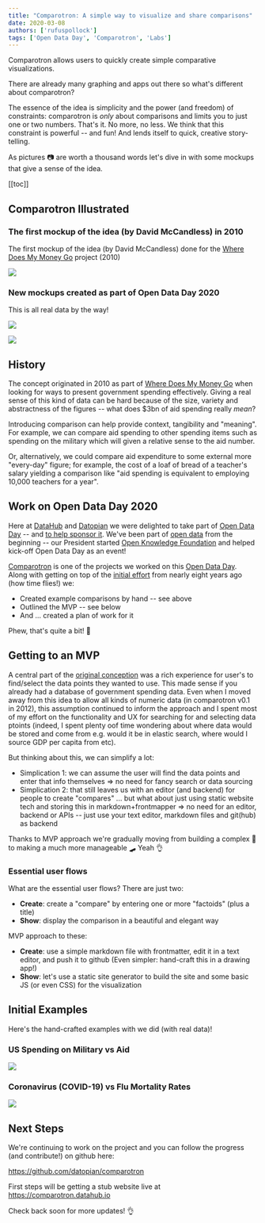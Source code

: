 ```yaml
---
title: "Comparotron: A simple way to visualize and share comparisons"
date: 2020-03-08
authors: ['rufuspollock']
tags: ['Open Data Day', 'Comparotron', 'Labs']
---
```


Comparotron allows users to quickly create simple comparative visualizations.

There are already many graphing and apps out there so what's different about comparotron? 

The essence of the idea is simplicity and the power (and freedom) of constraints: comparotron is *only* about comparisons and limits you to just one or two numbers. That's it. No more, no less. We think that this constraint is powerful -- and fun! And lends itself to quick, creative story-telling.

As pictures 📷 are worth a thousand words let's dive in with some mockups that give a sense of the idea.

[[toc]]

## Comparotron Illustrated

### The first mockup of the idea (by David McCandless) in 2010

The first mockup of the idea (by David McCandless) done for the [Where Does My Money Go][wdmmg] project (2010)

![](https://f.cloud.github.com/assets/180658/750549/198722d0-e4d0-11e2-8a57-998f68acfeaf.png)

### New mockups created as part of Open Data Day 2020

This is all real data by the way!

![](/static/img/blog/comparotron-v0.2-march-2020-coronavirus-vs-flu.svg)

![](/static/img/blog/comparotron-v0.2-march-2020-military-vs-aid.svg)

 ## History

The concept originated in 2010 as part of [Where Does My Money Go][wdmmg] when looking for ways to present government spending effectively. Giving a real sense of this kind of data can be hard because of the size, variety and abstractness of the figures -- what does $3bn of aid spending really *mean*?

Introducing comparison can help provide context, tangibility and "meaning". For example, we can compare aid spending to other spending items  such as spending on the military which will given a relative sense to the aid number.

Or, alternatively, we could compare aid expenditure to some external more "every-day" figure; for example, the cost of a loaf of bread of a teacher's salary yielding a comparison like "aid spending is equivalent to employing 10,000 teachers for a year".

[wdmmg]: https://app.wheredoesmymoneygo.org/

## Work on Open Data Day 2020

Here at [DataHub][] and [Datopian][] we were delighted to take part of [Open Data Day][] -- and [to help sponsor it][sponsor]. We've been part of [open data][] from the beginning -- our President started [Open Knowledge Foundation][okf] and helped kick-off Open Data Day as an event!

[Comparotron][] is one of the projects we worked on this [Open Data Day][]. Along with getting on top of the [initial effort][] from nearly eight years ago (how time flies!) we:

* Created example comparisons by hand -- see above
* Outlined the MVP -- see below
* And ... created a plan of work for it

Phew, that's quite a bit! 🚀

[DataHub]: https://datahub.io/
[Datopian]: https://datopian.com/
[sponsor]: https://www.datopian.com/2020/01/15/a-data-platform-for-open-data-day-2020/
[open data]: https://okfn.org/opendata/
[Open Data Day]: https://opendataday.org/
[okf]: https://okfn.org/
[Comparotron]: https://comparotron.datahub.io/
[initial effort]: https://github.com/datopian/comparotron/releases/tag/v0.1

## Getting to an MVP

A central part of the [original conception][original] was a rich experience for user's to find/select the data points they wanted to use. This made sense if you already had a database of government spending data. Even when I moved away from this idea to allow all kinds of numeric data (in comparotron v0.1 in 2012), this assumption continued to inform the approach and I spent most of my effort on the functionality and UX for searching for and selecting data ptoints (indeed, I spent plenty oof time wondering about where data would be stored and come from e.g. would it be in elastic search, where would I source GDP per capita from etc).

[original]: https://github.com/datopian/comparotron/issues/1

But thinking about this, we can simplify a lot:

* Simplication 1: we can assume the user will find the data points and enter that info themselves => no need for fancy search or data sourcing
* Simplication 2: that still leaves us with an editor (and backend) for people to create "compares" ... but what about just using static website tech and storing this in markdown+frontmapper => no need for an editor, backend or APIs -- just use your text editor, markdown files and git(hub) as backend

Thanks to MVP approach we're gradually moving from building a complex 🚗 to making a much more manageable 🛹 Yeah 👌

### Essential user flows

What are the essential user flows? There are just two:

* **Create**: create a "compare" by entering one or more "factoids" (plus a title)
* **Show**: display the comparison in a beautiful and elegant way

MVP approach to these:

* **Create**: use a simple markdown file with frontmatter, edit it in a text editor, and push it to github (Even simpler: hand-craft this in a drawing app!)
* **Show**: let's use a static site generator to build the site and some basic JS (or even CSS) for the visualization

## Initial Examples

Here's the hand-crafted examples with we did (with real data)!

### US Spending on Military vs Aid

![](/static/img/blog/comparotron-v0.2-march-2020-military-vs-aid.svg)

### Coronavirus (COVID-19) vs Flu Mortality Rates

![](/static/img/blog/comparotron-v0.2-march-2020-coronavirus-vs-flu.svg)

## Next Steps

We're continuing to work on the project and you can follow the progress (and contribute!) on github here:

https://github.com/datopian/comparotron

First steps will be getting a stub website live at https://comparotron.datahub.io

Check back soon for more updates! 👌
